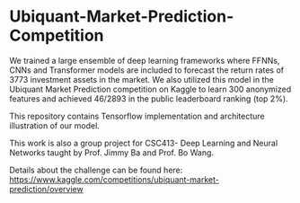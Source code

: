 # Ubiquant-Market-Prediction-Competition

We trained a large ensemble of deep learning frameworks where FFNNs, CNNs and Transformer models are included to forecast the return rates of 3773 investment assets in the market. We also utilized this model in the Ubiquant Market Prediction competition on Kaggle to learn 300 anonymized features and achieved 46/2893 in the public leaderboard ranking (top 2%).

This repository contains Tensorflow implementation and architecture illustration of our model.

This work is also a group project for CSC413- Deep Learning and Neural Networks taught by Prof. Jimmy Ba and Prof. Bo Wang. 

Details about the challenge can be found here: https://www.kaggle.com/competitions/ubiquant-market-prediction/overview
